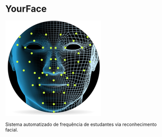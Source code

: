 # YourFace

![alt text](intro01.png)


Sistema automatizado de frequência de estudantes via reconhecimento facial.
